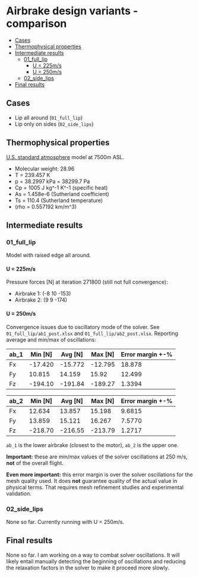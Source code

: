 # Airbrake design variants - comparison

<!-- vim-markdown-toc GFM -->

* [Cases](#cases)
* [Thermophysical properties](#thermophysical-properties)
* [Intermediate results](#intermediate-results)
    * [01_full_lip](#01_full_lip)
        * [U = 225m/s](#u--225ms)
        * [U = 250m/s](#u--250ms)
    * [02_side_lips](#02_side_lips)
* [Final results](#final-results)

<!-- vim-markdown-toc -->

## Cases

* Lip all around (`01_full_lip`)
* Lip only on sides (`02_side_lips`)

## Thermophysical properties

[U.S. standard atmosphere](http://www.luizmonteiro.com/StdAtm.aspx) model at 7500m ASL.
* Molecular weight: 28.96
* T = 239.457 K
* p = 38.2997 kPa = 38299.7 Pa
* Cp = 1005 J kg^-1 K^-1 (specific heat)
* As = 1.458e-6 (Sutherland coefficient)
* Ts = 110.4 (Sutherland temperature)
* (rho = 0.557192 km/m^3)

## Intermediate results

### 01_full_lip

Model with raised edge all around.

#### U = 225m/s

Pressure forces [N] at iteration 271800 (still not full convergence):
* Airbrake 1: (-8 10 -153)
* Airbrake 2: (9 9 -174)

#### U = 250m/s
Convergence issues due to oscillatory mode of the solver. See `01_full_lip/ab1_post.xlsx` and `01_full_lip/ab2_post.xlsx`. Reporting average and min/max of oscillations:

| ab_1 | Min [N] | Avg [N] | Max [N] | Error margin +-%
|--|--|--|--|--|
| Fx | -17.420 | -15.772 | -12.795 | 18.878
| Fy | 10.815 | 14.159 | 15.92 | 12.499
| Fz | -194.10 | -191.84 | -189.27 | 1.3394


| ab_2 | Min [N] | Avg [N] | Max [N] | Error margin +-%
|--|--|--|--|--|
| Fx | 12.634 | 13.857 | 15.198 | 9.6815
| Fy | 13.859 | 15.121 | 16.267 | 7.5770
| Fz | -218.70 | -216.55 | -213.79 | 1.2717

`ab_1` is the lower airbrake (closest to the motor), `ab_2` is the upper one.

**Important:** these are min/max values of the solver oscillations at 250 m/s, **not** of the overall flight.

**Even more important:** this error margin is over the solver oscillations for the mesh quality used. It does **not** guarantee quality of the actual value in physical terms. That requires mesh refinement studies and experimental validation.

### 02_side_lips

None so far. Currently running with U = 250m/s.


## Final results

None so far. I am working on a way to combat solver oscillations. It will likely entail manually detecting the beginning of oscillations and reducing the relaxation factors in the solver to make it proceed more slowly.
